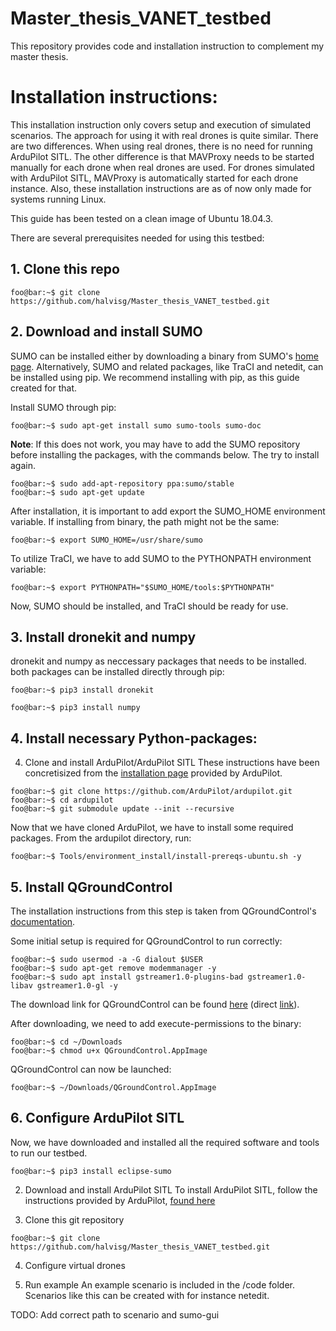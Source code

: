 # Master_thesis_VANET_testbed
This repository provides code and installation instruction to complement my master thesis. 

# Installation instructions:

This installation instruction only covers setup and execution of simulated scenarios. The approach for using it with real drones is quite similar. There are two differences. When using real drones, there is no need for running ArduPilot SITL. The other difference is that MAVProxy needs to be started manually for each drone when real drones are used. For drones simulated with ArduPilot SITL, MAVProxy is automatically started for each drone instance. Also, these installation instructions are as of now only made for systems running Linux.

This guide has been tested on a clean image of Ubuntu 18.04.3.

There are several prerequisites needed for using this testbed:

## 1. Clone this repo

```console
foo@bar:~$ git clone https://github.com/halvisg/Master_thesis_VANET_testbed.git
```

## 2. Download and install SUMO

SUMO can be installed either by downloading a binary from SUMO's [home page](https://sumo.dlr.de/docs/Downloads.php).
Alternatively, SUMO and related packages, like TraCI and netedit, can be installed using pip. We recommend installing with pip, as this guide created for that.

Install SUMO through pip:

```console
foo@bar:~$ sudo apt-get install sumo sumo-tools sumo-doc
```
**Note**: If this does not work, you may have to add the SUMO repository before installing the packages, with the commands below. The try to install again.

```console
foo@bar:~$ sudo add-apt-repository ppa:sumo/stable
foo@bar:~$ sudo apt-get update
```

After installation, it is important to add export the SUMO_HOME environment variable. If installing from binary, the path might not be the same:

```console
foo@bar:~$ export SUMO_HOME=/usr/share/sumo
```

To utilize TraCI, we have to add SUMO to the PYTHONPATH environment variable:


```console
foo@bar:~$ export PYTHONPATH="$SUMO_HOME/tools:$PYTHONPATH"
```

Now, SUMO should be installed, and TraCI should be ready for use.

## 3. Install dronekit and numpy
dronekit and numpy as neccessary packages that needs to be installed.
both packages can be installed directly through pip:

```console
foo@bar:~$ pip3 install dronekit
```
```console
foo@bar:~$ pip3 install numpy
```

## 4. Install necessary Python-packages:


4. Clone and install ArduPilot/ArduPilot SITL
These instructions have been concretisized from the [installation page](https://ardupilot.org/dev/docs/building-setup-linux.html#building-setup-linux) provided by ArduPilot.


```console
foo@bar:~$ git clone https://github.com/ArduPilot/ardupilot.git
foo@bar:~$ cd ardupilot
foo@bar:~$ git submodule update --init --recursive
```

Now that we have cloned ArduPilot, we have to install some required packages.
From the ardupilot directory, run:

```console
foo@bar:~$ Tools/environment_install/install-prereqs-ubuntu.sh -y
```

## 5. Install QGroundControl
The installation instructions from this step is taken from QGroundControl's [documentation](https://docs.qgroundcontrol.com/master/en/getting_started/download_and_install.html).

Some initial setup is required for QGroundControl to run correctly:

```console
foo@bar:~$ sudo usermod -a -G dialout $USER
foo@bar:~$ sudo apt-get remove modemmanager -y
foo@bar:~$ sudo apt install gstreamer1.0-plugins-bad gstreamer1.0-libav gstreamer1.0-gl -y
```

The download link for QGroundControl can be found [here](https://s3-us-west-2.amazonaws.com/qgroundcontrol/latest/QGroundControl.AppImage) (direct [link](https://s3-us-west-2.amazonaws.com/qgroundcontrol/latest/QGroundControl.AppImage)).

After downloading, we need to add execute-permissions to the binary:


```console
foo@bar:~$ cd ~/Downloads
foo@bar:~$ chmod u+x QGroundControl.AppImage
```
QGroundControl can now be launched:

```console
foo@bar:~$ ~/Downloads/QGroundControl.AppImage
```

## 6. Configure ArduPilot SITL

Now, we have downloaded and installed all the required software and tools to run our testbed.



```console
foo@bar:~$ pip3 install eclipse-sumo
```
2. Download and install ArduPilot SITL
To install ArduPilot SITL, follow the instructions provided by ArduPilot, [found here](https://ardupilot.org/dev/docs/setting-up-sitl-on-linux.html)

3. Clone this git repository

```console
foo@bar:~$ git clone https://github.com/halvisg/Master_thesis_VANET_testbed.git
```

4. Configure virtual drones

5. Run example
An example scenario is included in the /code folder. Scenarios like this can be created with for instance netedit. 

TODO: Add correct path to scenario and sumo-gui
